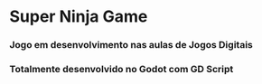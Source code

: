 <h1>Super Ninja Game</h1>

<h3>Jogo em desenvolvimento nas aulas de Jogos Digitais<h3>

Totalmente desenvolvido no Godot com GD Script
